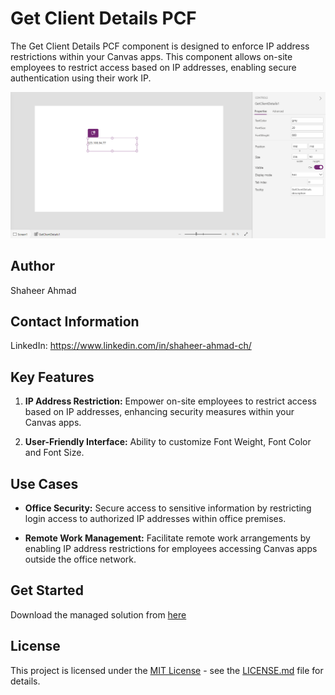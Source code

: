 # Get Client Details PCF

The Get Client Details PCF component is designed to enforce IP address restrictions within your Canvas apps. This component allows on-site employees to restrict access based on IP addresses, enabling secure authentication using their work IP.

![GetClientDetails](./Assets/GetClientDetails.png)

## Author

Shaheer Ahmad

## Contact Information

LinkedIn: https://www.linkedin.com/in/shaheer-ahmad-ch/


## Key Features

1. **IP Address Restriction:** Empower on-site employees to restrict access based on IP addresses, enhancing security measures within your Canvas apps.

2. **User-Friendly Interface:** Ability to customize Font Weight, Font Color and Font Size.

## Use Cases

- **Office Security:** Secure access to sensitive information by restricting login access to authorized IP addresses within office premises.

- **Remote Work Management:** Facilitate remote work arrangements by enabling IP address restrictions for employees accessing Canvas apps outside the office network.
 
## Get Started 

Download the managed solution from [here](./Solutions/GetClientDetails.zip)

## License

This project is licensed under the [MIT License](LICENSE.md) - see the [LICENSE.md](LICENSE.md) file for details.